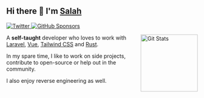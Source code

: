 ## Hi there 👋 I'm [Salah](https://twitter.com/sakanjo0)

<p>
  <a href="https://twitter.com/sakanjo0">
    <img alt="Twitter" src="https://img.shields.io/twitter/follow/sakanjo0?style=for-the-badge&logo=twitter&color=00ACEE">
  </a>

  <a href="https://github.com/sponsors/sakanjo">
    <img alt="GitHub Sponsors" src="https://img.shields.io/static/v1?label=Sponsor&message=%E2%9D%A4&style=for-the-badge&logo=github&color=FF69B4">
  </a>
</p>

<a href="https://github.com/sakanjo"><img alt="Git Stats" src="https://github-readme-stats.vercel.app/api?username=sakanjo&show_icons=true" align="right" height="150" /></a>

A **self-taught** developer who loves to work with [Laravel](https://github.com/laravel/framework), [Vue](https://github.com/vuejs/core), [Tailwind CSS](https://github.com/tailwindlabs/tailwindcss) and [Rust](https://github.com/rust-lang/rust).<br>

In my spare time, I like to work on side projects, contribute to open-source or help out in the community.<br>

I also enjoy reverse engineering as well.<br>
